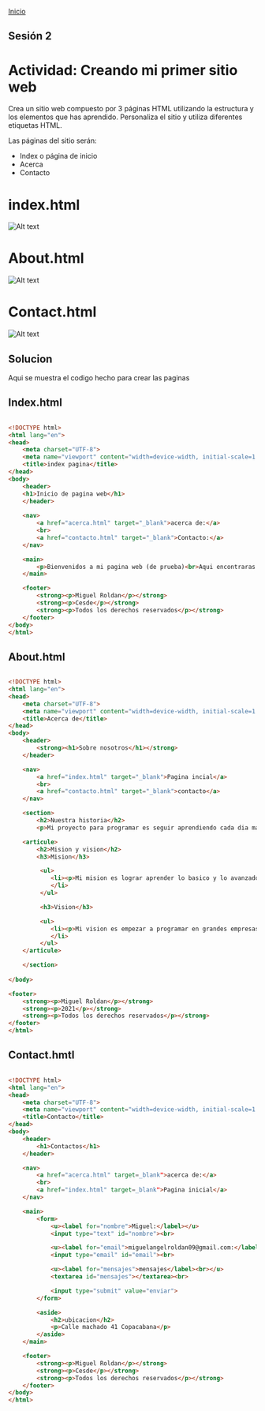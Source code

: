 <!-- No borrar o modificar -->
[Inicio](./index.md)

## Sesión 2

# Actividad: Creando mi primer sitio web

Crea un sitio web compuesto por 3 páginas HTML utilizando la estructura y los elementos que has aprendido. Personaliza el sitio y utiliza diferentes etiquetas HTML.

Las páginas del sitio serán:

- Index o página de inicio
- Acerca
- Contacto

# index.html
![Alt text](image.png)

# About.html
![Alt text](image-1.png)

# Contact.html
![Alt text](image-3.png)

## Solucion

Aqui se muestra el codigo hecho para crear las paginas

## Index.html

``` html

<!DOCTYPE html>
<html lang="en">
<head>
    <meta charset="UTF-8">
    <meta name="viewport" content="width=device-width, initial-scale=1.0">
    <title>index pagina</title>
</head>
<body>
    <header>
    <h1>Inicio de pagina web</h1>
    </header>
    
    <nav>
        <a href="acerca.html" target="_blank">acerca de:</a>
        <br>
        <a href="contacto.html" target="_blank">Contacto:</a>
    </nav>

    <main>
        <p>Bienvenidos a mi pagina web (de prueba)<br>Aqui encontraras distintas paginas para ir manteniendo el ritmo de esta practica.
    </main>

    <footer>
        <strong><p>Miguel Roldan</p></strong>
        <strong><p>Cesde</p></strong>
        <strong><p>Todos los derechos reservados</p></strong>
    </footer>
</body>
</html>

```

## About.html

``` html

<!DOCTYPE html>
<html lang="en">
<head>
    <meta charset="UTF-8">
    <meta name="viewport" content="width=device-width, initial-scale=1.0">
    <title>Acerca de</title>
</head>
<body>
    <header>
        <strong><h1>Sobre nosotros</h1></strong>
    </header>

    <nav>
        <a href="index.html" target="_blank">Pagina incial</a>
        <br>
        <a href="contacto.html" target="_blank">contacto</a>
    </nav>

    <section>
        <h2>Nuestra historia</h2>
        <p>Mi proyecto para programar es seguir aprendiendo cada dia mas <br> sobre la tecnologia y embarcarme completamente a lo que me gusta que es la informatica</p>

    <articule>
        <h2>Mision y vision</h2>
        <h3>Mision</h3>

         <ul>
            <li><p>Mi mision es lograr aprender lo basico y lo avanzado en la <br> programacion para empezar a cumplir mis metas a futuro</p>
            </li>
         </ul>

         <h3>Vision</h3>

         <ul>
            <li><p>Mi vision es empezar a programar en grandes empresas como bancarias o financieras,<br> creando sus paginas y empezando la logica tecnologica de ellos</p>
            </li>
         </ul>
    </articule>

    </section>
    
</body>

<footer>
    <strong><p>Miguel Roldan</p></strong>
    <strong><p>2021</p></strong>
    <strong><p>Todos los derechos reservados</p></strong>
</footer>
</html>

```

## Contact.hmtl
``` html

<!DOCTYPE html>
<html lang="en">
<head>
    <meta charset="UTF-8">
    <meta name="viewport" content="width=device-width, initial-scale=1.0">
    <title>Contacto</title>
</head>
<body>
    <header>
        <h1>Contactos</h1>
    </header>

    <nav>
        <a href="acerca.html" target=_blank">acerca de:</a>
        <br>
        <a href="index.html" target=_blank">Pagina inicial</a>
    </nav>

    <main>
        <form>
            <u><label for="nombre">Miguel:</label></u>
            <input type="text" id="nombre"><br>

            <u><label for="email">miguelangelroldan09@gmail.com:</label></u>
            <input type="email" id="email"><br>

            <u><label for="mensajes">mensajes</label><br></u>
            <textarea id="mensajes"></textarea><br>

            <input type="submit" value="enviar">
        </form>

        <aside>
            <h2>ubicacion</h2>
            <p>Calle machado 41 Copacabana</p>
        </aside>
    </main>

    <footer>
        <strong><p>Miguel Roldan</p></strong>
        <strong><p>Cesde</p></strong>
        <strong><p>Todos los derechos reservados</p></strong>
    </footer>
</body>
</html>

```

